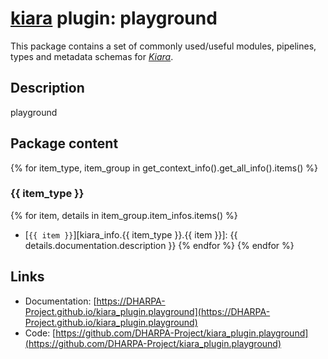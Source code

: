 # [**kiara**](https://dharpa.org/kiara.documentation) plugin: playground

This package contains a set of commonly used/useful modules, pipelines, types and metadata schemas for [*Kiara*](https://github.com/DHARPA-project/kiara).

## Description

playground

## Package content

{% for item_type, item_group in get_context_info().get_all_info().items() %}

### {{ item_type }}
{% for item, details in item_group.item_infos.items() %}
- [`{{ item }}`][kiara_info.{{ item_type }}.{{ item }}]: {{ details.documentation.description }}
{% endfor %}
{% endfor %}

## Links

 - Documentation: [https://DHARPA-Project.github.io/kiara_plugin.playground](https://DHARPA-Project.github.io/kiara_plugin.playground)
 - Code: [https://github.com/DHARPA-Project/kiara_plugin.playground](https://github.com/DHARPA-Project/kiara_plugin.playground)
